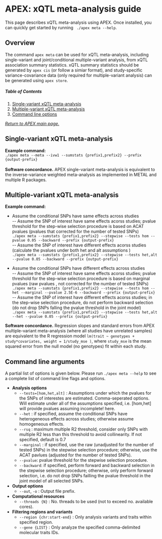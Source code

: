 
# APEX: xQTL meta-analysis guide
This page describes xQTL meta-analysis using APEX. Once installed, you can quickly get started by running  ` ./apex meta --help`. <br />

## Overview
The command `apex meta` can be used for xQTL meta-analysis, including single-variant and joint/conditional multiple-variant analysis, from xQTL association summary statistics. xQTL summary statistics should be generated by `apex cis` (or follow a simiar format), and study-specific variance-covariance data (only required for multiple-variant analysis) can be generated using `apex store`. <br />

##### Table of Contents  
  1. [Single-variant xQTL meta-analysis](#single-variant-xqtl-meta-analysis)  
  2. [Multiple-variant xQTL meta-analysis](#multiple-variant-xqtl-meta-analysis)  
  3. [Command line options](#command-line-arguments) <br />
 
 [*Return to APEX main page.*](/../../)

## Single-variant xQTL meta-analysis
**Example command:** <br />
 `./apex meta --meta --ivw1 --sumstats {prefix1,prefix2} --prefix {output-prefix}` <br />
 <br />
**Software concordance.** APEX single-variant meta-analysis is equivalent to the inverse-variance weighted meta-analysis as implemented in METAL and multiple R packages. 

## Multiple-variant xQTL meta-analysis
**Example command:** <br />
 - Assume the conditional SNPs have same  effects across studies  <br />
    -- Assume the SNP of interest have same effects acorss studies; pvalue threshold for the step-wise selection procedure is based on ACAT pvalues (pvalues that corrected for the number of tested SNPs)  <br />
 `./apex meta --sumstats {prefix1,prefix2} --stepwise --tests hom --pvalue 0.05 --backward --prefix {output-prefix}` <br />
    -- Assume the SNP of interest have different effects acorss studies (calculate the pvalues under both het and alt assumptions ) <br /> `./apex meta --sumstats {prefix1,prefix2} --stepwise --tests het,alt --pvalue 0.05 --backward --prefix {output-prefix}` <br />
 
 - Assume the conditional SNPs have different effects across studies  <br />
    -- Assume the SNP of interest have same effects acorss studies; pvalue threshold for the step-wise selection procedure is based on marginal pvalues (raw pvalues , not corrected for the number of tested SNPs)  <br />
 `./apex meta --sumstats {prefix1,prefix2} --stepwise --tests hom --het --marginal --pvalue 2.5E-6 --backward --prefix {output-prefix}` <br />
    -- Assume the SNP of interest have different effects acorss studies; in the step-wise selection procedure, do not perform backward selection (do not drop SNPs falling the pvalue threshold in the joint model)<br />
 `./apex meta --sumstats {prefix1,prefix2} --stepwise --tests het,alt --het --pvalue 0.05 --prefix {output-prefix}` <br />
    
**Software concordance.** Regression slopes and standard errors from APEX multiple-variant meta-analysis (where all studies have unrelated samples) are equivalent to the R regression model `lm(trait ~ genotypes + study*covariates, weight = 1/study_mse )`, where `study_mse` is the mean squared error from the null model (no genotypes) fit within each study. 

## Command line arguments
A partial list of options is given below.  Please run `./apex meta --help` to see a complete list of command line flags and options. 
 - **Analysis options**
 	  - `--tests=[hom,het,alt]` : Assumptions under which the pvalues for the SNPs of interestes are estimated. Comma-seperated options. Will estimate under all of the assumptions specified, i.e. [hom,het] will provide pvalues assuming incomplete! here.
	  - `--het` : if specified, assume the conditional SNPs have heterogeneous effects across studies; otherwise assume homogeneous effects. 
	  - `--rsq` : maximum multiple R2 threshold, consider only SNPs with multiple R2 less than this threshold to avoid collinearity. If not specified, default is 0.7
	  - `--marginal` : if specified, use the raw (unadjusted for the number of tested SNPs) in the stepwise selection procedure; otherwise, use the ACAT pavlues (adjusted for the number of tested SNPs).
	  - `--pvalue`: pvalue threshold for the stepwise selection procedure. 
	  - `--backward`: if specified, perform forward and backward selection in the stepwise selection procedure; otherwise, only perform forward selection, i.e. do not drop SNPs failling the pvalue threshold in the joint model of all selected SNPs.
 - **Output options**
	  - `--out`, `-o` :  Output file prefix.
 - **Computational resources** 
	 - `--threads {N}` : No. threads to be used (not to exceed no. available cores).
 -  **Filtering regions and variants**
	 - `--region {chr:start-end}` : Only analysis variants and traits within specified region. 
	 - `--gene {LIST}` : Only analyze the specified comma-delimited molecular traits IDs. 
	
